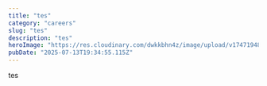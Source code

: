```yaml
---  
title: "tes"  
category: "careers"  
slug: "tes"  
description: "tes"  
heroImage: "https://res.cloudinary.com/dwkkbhn4z/image/upload/v1747194830/atm-9590813_1280_11zon_xlxigx.png"  
pubDate: "2025-07-13T19:34:55.115Z"  
---
```


tes